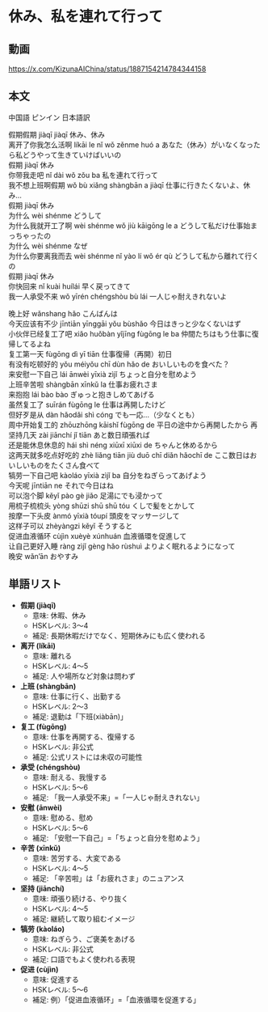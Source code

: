 # 休み、私を連れて行って
## 動画
https://x.com/KizunaAIChina/status/1887154214784344158

## 本文

中国語 ピンイン 日本語訳

假期假期 jiàqī jiàqī 休み、休み  
离开了你我怎么活啊 líkāi le nǐ wǒ zěnme huó a あなた（休み）がいなくなったら私どうやって生きていけばいいの  
假期 jiàqī 休み  
你带我走吧 nǐ dài wǒ zǒu ba 私を連れて行って  
我不想上班啊假期 wǒ bù xiǎng shàngbān a jiàqī 仕事に行きたくないよ、休み…  
假期 jiàqī 休み  
为什么 wèi shénme どうして  
为什么我就开工了啊 wèi shénme wǒ jiù kāigōng le a どうして私だけ仕事始まっちゃったの  
为什么 wèi shénme なぜ  
为什么你要离我而去 wèi shénme nǐ yào lí wǒ ér qù どうして私から離れて行くの  
假期 jiàqī 休み  
你快回来 nǐ kuài huílái 早く戻ってきて  
我一人承受不来 wǒ yīrén chéngshòu bù lái 一人じゃ耐えきれないよ  

晚上好 wǎnshang hǎo こんばんは  
今天应该有不少 jīntiān yīnggāi yǒu bùshǎo 今日はきっと少なくないはず  
小伙伴已经复工了吧 xiǎo huǒbàn yǐjīng fùgōng le ba 仲間たちはもう仕事に復帰してるよね  
复工第一天 fùgōng dì yī tiān 仕事復帰（再開）初日  
有没有吃顿好的 yǒu méiyǒu chī dùn hǎo de おいしいものを食べた？  
来安慰一下自己 lái ānwèi yīxià zìjǐ ちょっと自分を慰めよう  
上班辛苦啦 shàngbān xīnkǔ la 仕事お疲れさま  
来抱抱 lái bào bào ぎゅっと抱きしめてあげる  
虽然复工了 suīrán fùgōng le 仕事は再開したけど  
但好歹是从 dàn hǎodǎi shì cóng でも一応…（少なくとも）  
周中开始复工的 zhōuzhōng kāishǐ fùgōng de 平日の途中から再開したから
再坚持几天 zài jiānchí jǐ tiān あと数日頑張れば  
还是能休息休息的 hái shì néng xiūxī xiūxi de ちゃんと休めるから  
这两天就多吃点好吃的 zhè liǎng tiān jiù duō chī diǎn hǎochī de ここ数日はおいしいものをたくさん食べて  
犒劳一下自己吧 kàoláo yīxià zìjǐ ba 自分をねぎらってあげよう  
今天呢 jīntiān ne それで今日はね  
可以泡个脚 kěyǐ pào gè jiǎo 足湯にでも浸かって  
用梳子梳梳头 yòng shūzi shū shū tóu くしで髪をとかして  
按摩一下头皮 ànmó yīxià tóupí 頭皮をマッサージして  
这样子可以 zhèyàngzi kěyǐ そうすると  
促进血液循环 cùjìn xuèyè xúnhuán 血液循環を促進して  
让自己更好入睡 ràng zìjǐ gèng hǎo rùshuì よりよく眠れるようになって  
晚安 wǎn’ān おやすみ  

## 単語リスト

* **假期 (jiàqī)**  
  - 意味: 休暇、休み  
  - HSKレベル: 3〜4  
  - 補足: 長期休暇だけでなく、短期休みにも広く使われる
* **离开 (líkāi)**  
  - 意味: 離れる  
  - HSKレベル: 4〜5  
  - 補足: 人や場所など対象は問わず
* **上班 (shàngbān)**  
  - 意味: 仕事に行く、出勤する  
  - HSKレベル: 2〜3  
  - 補足: 退勤は「下班(xiàbān)」
* **复工 (fùgōng)**  
  - 意味: 仕事を再開する、復帰する  
  - HSKレベル: 非公式  
  - 補足: 公式リストには未収の可能性
* **承受 (chéngshòu)**  
  - 意味: 耐える、我慢する  
  - HSKレベル: 5〜6  
  - 補足: 「我一人承受不来」=「一人じゃ耐えきれない」
* **安慰 (ānwèi)**  
  - 意味: 慰める、慰め  
  - HSKレベル: 5〜6  
  - 補足: 「安慰一下自己」=「ちょっと自分を慰めよう」
* **辛苦 (xīnkǔ)**  
  - 意味: 苦労する、大変である  
  - HSKレベル: 4〜5  
  - 補足: 「辛苦啦」は「お疲れさま」のニュアンス
* **坚持 (jiānchí)**  
  - 意味: 頑張り続ける、やり抜く  
  - HSKレベル: 4〜5  
  - 補足: 継続して取り組むイメージ
* **犒劳 (kàoláo)**  
  - 意味: ねぎらう、ご褒美をあげる  
  - HSKレベル: 非公式  
  - 補足: 口語でもよく使われる表現
* **促进 (cùjìn)**  
   - 意味: 促進する  
   - HSKレベル: 5〜6  
   - 補足: 例）「促进血液循环」=「血液循環を促進する」
